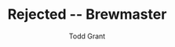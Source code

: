 ---
layout: video
title: Rejected -- Brewmaster
home: yes
client: Budweiser
video_source: Bud_Brewmaster.f4v
author: Todd Grant
credits:
  - Todd Grant, Director, C.D./Art Director
  - Steve Dildarian, Director
---